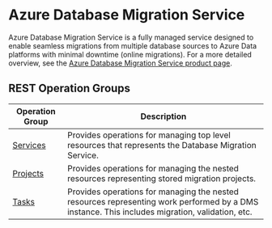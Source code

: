 # Azure Database Migration Service

Azure Database Migration Service is a fully managed service designed to enable seamless migrations from multiple database sources to Azure Data platforms with minimal downtime (online migrations). For a more detailed overview, see the [Azure Database Migration Service product page](https://azure.microsoft.com/en-us/services/database-migration/).

## REST Operation Groups

| Operation Group | Description |
|------|------|
| [Services](./services) | Provides operations for managing top level resources that represents the Database Migration Service. |
| [Projects](./projects) | Provides operations for managing the nested resources representing stored migration projects. |
| [Tasks](./tasks) | Provides operations for managing the nested resources representing work performed by a DMS instance. This includes migration, validation, etc. |
